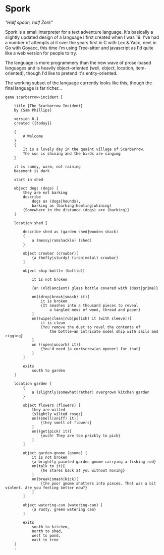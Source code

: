 # Spork

_"Half spoon, half Zork"_

Spork is a small interpreter for a text adventure language. It's basically a slightly updated design of a language I first created when I was 19. I've had a number of attempts at it over the years first in C with Lex & Yacc, next in Go with Goyacc, this time I'm using Tree-sitter and javascript as I'd quite like a web version for people to try.

The language is more programmery than the new wave of prose-based languages and is heavily object-oriented (well, object, location, item-oriented), though I'd like to pretend it's entity-oriented.

The working subset of the language currently looks like this, though the final language is far richer…

    game scarbarrow-incident [

    	title {The Scarbarrow Incident}
    	by {Sam Phillips}

    	version 0.1
    	created {{today}}

    	{
    		# Welcome
    	}
    	{
    		It is a lovely day in the quaint village of Scarbarrow.
    		The sun is shining and the birds are singing
    	}

    	it is sunny, warm, not raining
    	basement is dark

    	start in shed

    	object dogs (dogs) [
    		they are not barking
    		describe
    			dogs as (dogs|hounds),
    			barking as (barking|howling|whining)
    		{Somewhere in the distance (dogs) are (barking)}
    	]

    	location shed [

    		describe shed as (garden shed|wooden shack)
    		{
    			a (messy|ramshackle) (shed)
    		}

    		object crowbar (crowbar)[
    			{a (hefty|sturdy) (iron|metal) crowbar}
    		]

    		object ship-bottle (bottle)[

    			it is not broken

    			{an (old|ancient) glass bottle covered with (dust|grime)}

    			on((drop|break|smash) it)[
    				it is broken
    				{It smashes into a thousand pieces to reveal
    					a tangled mess of wood, thread and paper}
    			]
    			on((wipe|clean|rub|polish) it (with sleeve))[
    				it is clean
    				{You remove the dust to revel the contents of
    					the bottle—an intricate model ship with sails and rigging}
    			]
    			on ((open|uncork) it)[
    				{You'd need (a corkscrew|an opener) for that}
    			]
    		]

    		exits
    			south to garden
    	]

    	location garden [
    		{
    			a (slightly|somewhat|rather) overgrown kitchen garden
    		}

    		object flowers (flowers) [
    			they are wilted
    			{slightly wilted roses}
    			on((smell|sniff) it)[
    				{they smell of flowers}
    			]
    			on((get|pick) it)[
    				{ouch! They are too prickly to pick}
    			]
    		]

    		object garden-gnome (gnome) [
    			it is not broken
    			{a brightly painted garden gnome carrying a fishing rod}
    			on(talk to it)[
    				{he stares back at you without moving}
    			]
    			on(break|smash|kick)[
    				{the poor gnome shatters into pieces. That was a bit violent. Are you feeling better now?}
    			]
    		]

    		object watering-can (watering-can) [
    			{a rusty, green watering can}
    		]

    		exits
    			south to kitchen,
    			north to shed,
    			west to pond,
    			east to tree
    	]
    	:
